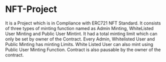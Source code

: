 # NFT-Project
It is a Project which is in Compliance with ERC721 NFT Standard.
It consists of three types of minting function named as Admin Minting, WhiteListed User Minting and Public User Mintint.
It had a total minting limit which can only be set by owner of the Contract. Every Admin, Whitelisted User and Public Minting has minting Limits.
White Listed User can also mint using Public User Minting Function. 
Contract is also pausable by the owner of the contract.
